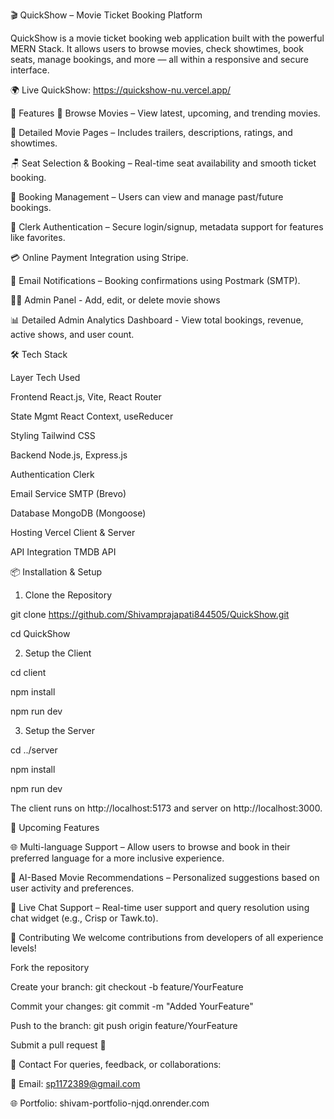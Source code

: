 🎬 QuickShow – Movie Ticket Booking Platform 

QuickShow is a movie ticket booking web application built with the powerful MERN Stack. It allows users to browse movies, check showtimes, book seats, manage bookings, and more — all within a responsive and secure interface.

🌍 Live QuickShow: https://quickshow-nu.vercel.app/


🚀 Features
🎫 Browse Movies – View latest, upcoming, and trending movies.

🎥 Detailed Movie Pages – Includes trailers, descriptions, ratings, and showtimes.

🪑 Seat Selection & Booking – Real-time seat availability and smooth ticket booking.

🧾 Booking Management – Users can view and manage past/future bookings.

🔐 Clerk Authentication – Secure login/signup, metadata support for features like favorites.

💳 Online Payment Integration using Stripe.

📧 Email Notifications – Booking confirmations using Postmark (SMTP).

🧑‍💼 Admin Panel - Add, edit, or delete movie shows 

📊 Detailed Admin Analytics Dashboard - View total bookings, revenue, active shows, and user count.



🛠️ Tech Stack

Layer	   Tech Used

Frontend    React.js, Vite, React Router

State Mgmt	 React Context, useReducer

Styling	   Tailwind CSS

Backend	  Node.js, Express.js

Authentication	 Clerk

Email Service	SMTP (Brevo)

Database	MongoDB (Mongoose)

Hosting	Vercel  Client & Server

API Integration	TMDB API



📦 Installation & Setup
1. Clone the Repository

git clone https://github.com/Shivamprajapati844505/QuickShow.git

cd QuickShow

2. Setup the Client

cd client

npm install

npm run dev

3. Setup the Server

cd ../server

npm install

npm run dev

The client runs on http://localhost:5173 and server on http://localhost:3000.



🚀 Upcoming Features

🌐 Multi-language Support – Allow users to browse and book in their preferred language for a more inclusive experience.

🧠 AI-Based Movie Recommendations – Personalized suggestions based on user activity and preferences.

💬 Live Chat Support – Real-time user support and query resolution using chat widget (e.g., Crisp or Tawk.to).




🤝 Contributing
We welcome contributions from developers of all experience levels!

Fork the repository

Create your branch: git checkout -b feature/YourFeature

Commit your changes: git commit -m "Added YourFeature"

Push to the branch: git push origin feature/YourFeature

Submit a pull request 🚀



📧 Contact
For queries, feedback, or collaborations:

📨 Email: sp1172389@gmail.com

🌐 Portfolio: shivam-portfolio-njqd.onrender.com


